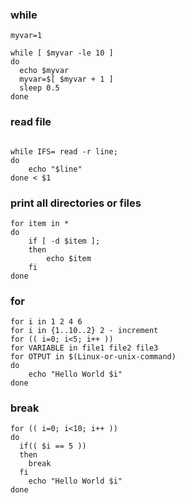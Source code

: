### while

```
myvar=1

while [ $myvar -le 10 ]
do
  echo $myvar
  myvar=$[ $myvar + 1 ]
  sleep 0.5
done

```

### read file

```

while IFS= read -r line;
do
    echo "$line"
done < $1
```

### print all directories or files

```
for item in *
do
    if [ -d $item ];
    then
        echo $item
    fi
done
```

### for

```
for i in 1 2 4 6
for i in {1..10..2} 2 - increment
for (( i=0; i<5; i++ ))
for VARIABLE in file1 file2 file3
for OTPUT in $(Linux-or-unix-command)
do
    echo "Hello World $i"
done
```

### break

```
for (( i=0; i<10; i++ ))
do
  if(( $i == 5 ))
  then
    break
  fi
    echo "Hello World $i"
done

```
